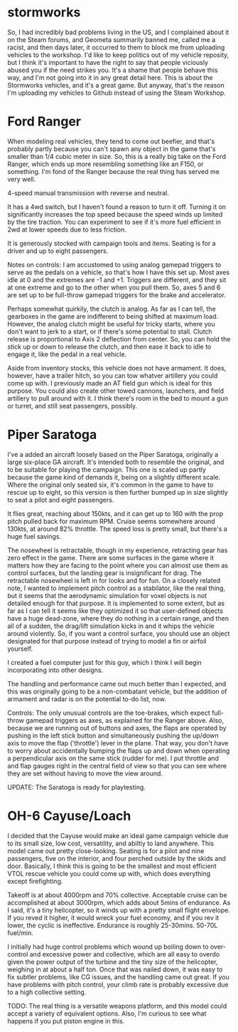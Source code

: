 # stormworks

So, I had incredibly bad problems living in the US, and I complained about it on the Steam forums, and Geometa
summarily banned me, called me a racist, and then days later, it occurred to them to block me from uploading
vehicles to the workshop. I'd like to keep politics out of my vehicle reposity, but I think it's important to
have the right to say that people viciously abused you if the need strikes you. It's a shame that people behave
this way, and I'm not going into it in any great detail here. This is about the Stormworks vehicles, and it's a
great game. But anyway, that's the reason I'm uploading my vehicles to Github instead of using the Steam Workshop.

# Ford Ranger
When modeling real vehicles, they tend to come out beefier, and that's probably partly because you can't spawn any object
in the game that's smaller than 1/4 cubic meter in size. So, this is a really big take on the Ford Ranger, which ends up
more resembling something like an F150, or something. I'm fond of the Ranger because the real thing has served me very well.

4-speed manual transmission with reverse and neutral.

It has a 4wd switch, but I haven't found a reason to turn it off. Turning it on significantly increases the top speed
because the speed winds up limited by the tire traction. You can experiment to see if it's more fuel efficient in 2wd at lower
speeds due to less friction.

It is generously stocked with campaign tools and items. Seating is for a driver and up to eight passengers.

Notes on controls:
I am accustomed to using analog gamepad triggers to serve as the pedals on a vehicle, so that's how I have this set up.
Most axes idle at 0 and the extremes are -1 and +1. Triggers are different, and they sit at one extreme and go to the other
when you pull them. So, axes 5 and 6 are set up to be full-throw gamepad triggers for the brake and accelerator.

Perhaps somewhat quirkily, the clutch is analog. As far as I can tell, the gearboxes in the game are indifferent to being
shifted at maximum load. However, the analog clutch might be useful for tricky starts, where you don't want to jerk to a start,
or if there's some potential to stall. Clutch release is proportional to Axis 2 deflection from center. So, you can hold the stick up
or down to release the clutch, and then ease it back to idle to engage it, like the pedal in a real vehicle.

Aside from inventory stocks, this vehicle does not have armament. It does, however, have a trailer hitch, so you can tow whatver
artillery you could come up with. I previously made an AT field gun which is ideal for this purpose. You could also create
other towed cannons, launchers, and field artillery to pull around with it. I think there's room in the bed to mount a gun or
turret, and still seat passengers, possibly.

# Piper Saratoga
I've a added an aircraft loosely based on the Piper Saratoga, originally a large six-place GA aircraft.
It's intended both to resemble the original, and to be suitable for playing the campaign.
This one is scaled up partly because the game kind of demands it, being on a slightly different scale.
Where the original only seated six, it's common in the game to have to rescue up to eight, so
this version is then further bumped up in size slightly to seat a pilot and eight passengers.

It flies great, reaching about 150kts, and it can get up to 160 with the prop pitch pulled back for maximum RPM.
Cruise seems somewhere around 130kts, at around 82% throttle. The speed loss is pretty small,
but there's a huge fuel savings.

The nosewheel is retractable, though in my experience, retracting gear has zero effect in the game. There are
some surfaces in the game where it matters how they are facing to the point where you can almost
use them as control surfaces, but the landing gear is insignificant for drag. The retractable
nosewheel is left in for looks and for fun. On a closely related note, I wanted to implement pitch control
as a stabilator, like the real thing, but it seems that the aerodynamic simulation for voxel objects is
not detailed enough for that purpose. It is implemented to some extent, but as far as I can tell it
seems like they optimized it so that user-defined objects have a huge dead-zone, where they do nothing in a certain range,
and then all of a sudden, the drag/lift simulation kicks in and it whips the vehicle around violently.
So, if you want a control surface, you should use an object designated for that purpose instead of trying to
model a fin or airfoil yourself.

I created a fuel computer just for this guy, which I think I will begin incorporating into other designs.

The handling and performance came out much better than I expected, and this was originally going to be
a non-combatant vehicle, but the addition of armament and radar is on the potential to-do list, now.

Controls:
The only unusual controls are the toe-brakes, which expect full-throw gamepad triggers as axes, as explained
for the Ranger above. Also, because we are running out of buttons and axes, the flaps are operated by pushing
in the left stick button and simultaneously pushing the up/down axis to move the flap ('throttle') lever in the plane. That way,
you don't have to worry about accidentally bumping the flaps up and down when operating a perpendicular axis on the same stick
(rudder for me). I put throttle and and flap gauges right in the central field of view so that you can see where they are set without
having to move the view around.

UPDATE: The Saratoga is ready for playtesting.

# OH-6 Cayuse/Loach
I decided that the Cayuse would make an ideal game campaign vehicle due to its small size, low cost, versatility, and abiltiy to land anywhere.
This model came out pretty close-looking. Seating is for a pilot and nine passengers, five on the interior, and four perched outside by the skids and
door. Basically, I think this is going to be the smallest and most efficient VTOL rescue vehicle you could come up with, which does everything
except firefighting.

Takeoff is at about 4000rpm and 70% collective. Acceptable cruise can be accomplished at about 3000rpm, which adds about 5mins of endurance. As I said, it's a tiny helicopter, so it winds up with a pretty small flight envelope. If you reved it higher, it would wreck your fuel economy, and if you rev it lower, the cyclic is ineffective. Endurance is roughly 25-30mins. 50-70L fuel/min.

I initially had huge control problems which wound up boiling down to over-control and excessive power and collective, which are all easy to overdo given the power output of the turbine and the tiny size of the helicopter, weighing in at about a half ton. Once that was nailed down, it was easy to fix subtler problems, like CG issues, and the handling came out great. If you have problems with pitch control, your climb rate is probably excessive due to a high collective setting.

TODO: The real thing is a versatile weapons platform, and this model could accept a variety of equivalent options. Also, I'm curious to see what happens
if you put piston engine in this.
